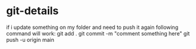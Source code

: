 # git-details
if i update something on my folder and need to push it again following command will work:
git add .
git commit -m "comment something here"
git push -u origin main
